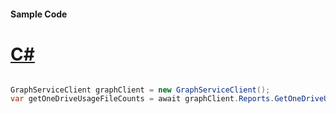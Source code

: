 #### Sample Code
# [C#](#tab/Csharp)

```C#

GraphServiceClient graphClient = new GraphServiceClient();
var getOneDriveUsageFileCounts = await graphClient.Reports.GetOneDriveUsageFileCounts().Request().GetAsync();

```